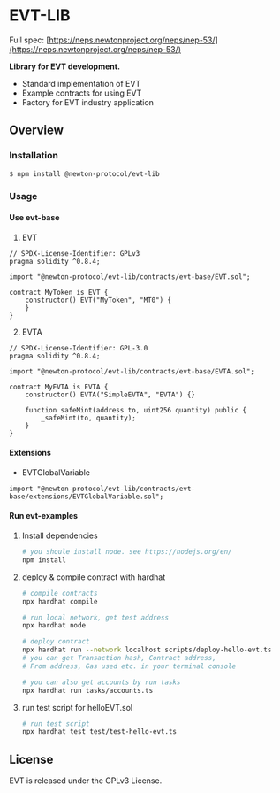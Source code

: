 # EVT-LIB

Full spec: [https://neps.newtonproject.org/neps/nep-53/](https://neps.newtonproject.org/neps/nep-53/)

**Library for EVT development.**

- Standard implementation of EVT
- Example contracts for using EVT
- Factory for EVT industry application

## Overview

### Installation

```bash
$ npm install @newton-protocol/evt-lib
```

### Usage

#### Use evt-base
1. EVT
```solidity
// SPDX-License-Identifier: GPLv3
pragma solidity ^0.8.4;

import "@newton-protocol/evt-lib/contracts/evt-base/EVT.sol";

contract MyToken is EVT {
    constructor() EVT("MyToken", "MT0") {
    }
}
```
2. EVTA
```solidity
// SPDX-License-Identifier: GPL-3.0
pragma solidity ^0.8.4;

import "@newton-protocol/evt-lib/contracts/evt-base/EVTA.sol";

contract MyEVTA is EVTA {
    constructor() EVTA("SimpleEVTA", "EVTA") {}

    function safeMint(address to, uint256 quantity) public {
        _safeMint(to, quantity);
    }
}

```

#### Extensions
- EVTGlobalVariable
```solidity
import "@newton-protocol/evt-lib/contracts/evt-base/extensions/EVTGlobalVariable.sol";
```

#### Run evt-examples
1. Install dependencies
    ```bash
    # you shoule install node. see https://nodejs.org/en/
    npm install
    ```

2. deploy & compile contract with hardhat
    ```bash
    # compile contracts
    npx hardhat compile

    # run local network, get test address
    npx hardhat node

    # deploy contract
    npx hardhat run --network localhost scripts/deploy-hello-evt.ts
    # you can get Transaction hash, Contract address, 
    # From address, Gas used etc. in your terminal console

    # you can also get accounts by run tasks
    npx hardhat run tasks/accounts.ts
    ```

3. run test script for helloEVT.sol
    ```bash
    # run test script
    npx hardhat test test/test-hello-evt.ts
    ```

## License
EVT is released under the GPLv3 License.
